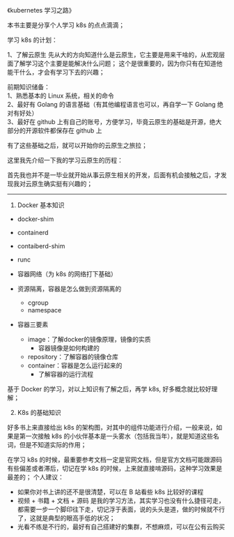 
《kubernetes 学习之路》

本书主要是分享个人学习 k8s 的点点滴滴；

学习 k8s 的计划：

1、了解云原生
先从大的方向知道什么是云原生，它主要是用来干啥的，从宏观层面了解学习这个主要是能解决什么问题；
这个是很重要的，因为你只有在知道他能干什么，才会有学习下去的兴趣；

前期知识储备：  
1、熟悉基本的 Linux 系统，相关的命令   
2、最好有 Golang 的语言基础（有其他编程语言也可以，再自学一下 Golang 绝对有好处）  
3、最好在 github 上有自己的账号，方便学习，毕竟云原生的基础是开源，绝大部分的开源软件都保存在 github 上  

有了这些基础之后，就可以开始你的云原生之旅拉；

这里我先介绍一下我的学习云原生的历程：

首先我也并不是一毕业就开始从事云原生相关的开发，后面有机会接触之后，才发现我对云原生确实挺有兴趣的；

---

1) Docker 基本知识
- docker-shim
- containerd
- contaiberd-shim
- runc

- 容器网络（为 k8s 的网络打下基础）
- 资源隔离，容器是怎么做到资源隔离的
  - cgroup
  - namespace
- 容器三要素
  - image：了解docker的镜像原理，镜像的实质
    - 容器镜像是如何构建的
  - repository：了解容器的镜像仓库
  - container：容器是怎么运行起来的
    - 了解容器的运行流程

基于 Docker 的学习，对以上知识有了解之后，再学 k8s, 好多概念就比较好理解；

2) K8s 的基础知识

好多书上来直接给出 k8s 的架构图，对其中的组件功能进行介绍，一般来说，如果是第一次接触 k8s 的小伙伴基本是一头雾水（包括我当年），就是知道这些名词，但是不知道实际的作用；

在学习 k8s 的时候，最重要参考文档一定是官网文档，但是官方文档可能跟源码有些偏差或者滞后，切记在学 k8s 的时候，上来就直接啃源码，这种学习效果是最差的；
个人建议：
- 如果你对书上讲的还不是很清楚，可以在 B 站看些 k8s 比较好的课程
- 视频 + 书籍 + 文档 + 源码 是我的学习方法，其实学习也没有什么捷径可走，都需要一步一个脚印往下走，切记浮于表面，说的头头是道，做的时候就不行了，这就是典型的眼高手低的状况；
- 光看不练是不行的，最好有自己搭建好的集群，不想麻烦，可以在公有云购买
